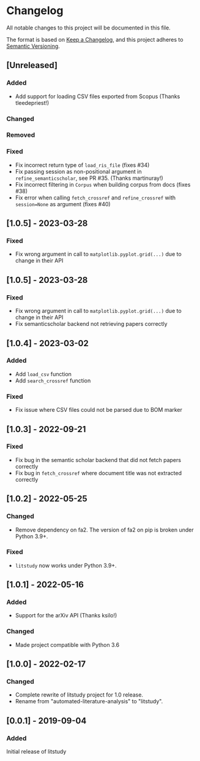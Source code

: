 # Changelog
All notable changes to this project will be documented in this file.

The format is based on [Keep a Changelog](https://keepachangelog.com/en/1.0.0/),
and this project adheres to [Semantic Versioning](https://semver.org/spec/v2.0.0.html).

## [Unreleased]
### Added
- Add support for loading CSV files exported from Scopus (Thanks tleedepriest!)

### Changed
### Removed
### Fixed
- Fix incorrect return type of `load_ris_file` (fixes #34)
- Fix passing session as non-positional argument in `refine_semanticscholar`, see PR #35. (Thanks martinuray!)
- Fix incorrect filtering in `Corpus` when building corpus from docs (fixes #38)
- Fix error when calling `fetch_crossref` and `refine_crossref` with `session=None` as argument (fixes #40)

## [1.0.5] - 2023-03-28
### Fixed
- Fix wrong argument in call to `matplotlib.pyplot.grid(...)` due to change in their API

## [1.0.5] - 2023-03-28
### Fixed
- Fix wrong argument in call to `matplotlib.pyplot.grid(...)` due to change in their API
- Fix semanticscholar backend not retrieving papers correctly

## [1.0.4] - 2023-03-02
### Added
- Add `load_csv` function
- Add `search_crossref` function

### Fixed
- Fix issue where CSV files could not be parsed due to BOM marker

## [1.0.3] - 2022-09-21

### Fixed

- Fix bug in the semantic scholar backend that did not fetch papers correctly
- Fix bug in `fetch_crossref` where document title was not extracted correctly

## [1.0.2] - 2022-05-25

### Changed
- Remove dependency on fa2. The version of fa2 on pip is broken under Python 3.9+.

### Fixed
- `litstudy` now works under Python 3.9+.


## [1.0.1] - 2022-05-16

### Added
- Support for the arXiv API (Thanks ksilo!)

### Changed
- Made project compatible with Python 3.6


## [1.0.0] - 2022-02-17

### Changed

- Complete rewrite of litstudy project for 1.0 release.
- Rename from "automated-literature-analysis" to "litstudy".

## [0.0.1] - 2019-09-04

### Added
Initial release of litstudy

